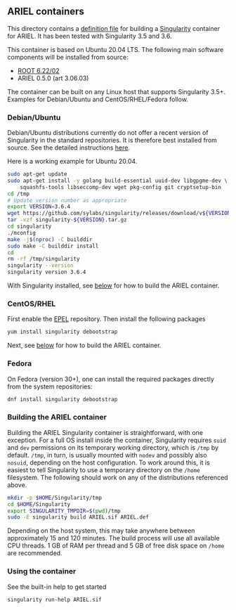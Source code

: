 ## ARIEL containers

This directory contains a [definition file](ARIEL.def)
for building a [Singularity](https://sylabs.io/singularity) container
for ARIEL. It has been tested with Singularity 3.5 and 3.6.

This container is based on Ubuntu 20.04 LTS. The following main software components
will be installed from source:

* [ROOT 6.22/02](https://root.cern/doc/v622/release-notes.html#release-6.2202)
* ARIEL 0.5.0 (art 3.06.03)

The container can be built on any Linux host that supports Singularity 3.5+.
Examples for Debian/Ubuntu and CentOS/RHEL/Fedora follow.

### Debian/Ubuntu

Debian/Ubuntu distributions currently do not offer a recent version of
Singularity in the standard repositories. It is therefore best installed from source.
See the detailed instructions
[here](https://sylabs.io/guides/3.6/admin-guide/installation.html#installation-on-linux).

Here is a working example for Ubuntu 20.04. 

~~~~~~~~~~bash
sudo apt-get update
sudo apt-get install -y golang build-essential uuid-dev libgpgme-dev \
    squashfs-tools libseccomp-dev wget pkg-config git cryptsetup-bin
cd /tmp
# Update version number as appropriate
export VERSION=3.6.4
wget https://github.com/sylabs/singularity/releases/download/v${VERSION}/singularity-${VERSION}.tar.gz 
tar -xzf singularity-${VERSION}.tar.gz
cd singularity
./mconfig
make -j$(nproc) -C builddir
sudo make -C builddir install
cd
rm -rf /tmp/singularity
singularity --version
singularity version 3.6.4
~~~~~~~~~~

With Singularity installed, see [below](#building-container) for how to build the
ARIEL container.

### CentOS/RHEL

First enable the [EPEL](https://fedoraproject.org/wiki/EPEL) repository.
Then install the following packages

~~~~~~~~~~bash
yum install singularity debootstrap
~~~~~~~~~~

Next, see [below](#building-container) for how to build the ARIEL container.

### Fedora

On Fedora (version 30+), one can install the required packages directly
from the system repositories:

~~~~~~~~~~bash
dnf install singularity debootstrap
~~~~~~~~~~

### Building the ARIEL container<a name="building-container"></a>

Building the ARIEL Singularity container is straightforward, with one
exception. For a full OS install inside the container, Singularity
requires `suid` and `dev` permissions on its temporary working
directory, which is `/tmp` by default. `/tmp`, in turn, is usually
mounted with `nodev` and possibly also `nosuid`, depending on the host
configuration.  To work around this, it is easiest to tell Singularity
to use a temporary directory on the `/home` filesystem.  The following
should work on any of the distributions referenced above.

~~~~~~~~~~bash
mkdir -p $HOME/Singularity/tmp
cd $HOME/Singularity
export SINGULARITY_TMPDIR=$(pwd)/tmp
sudo -E singularity build ARIEL.sif ARIEL.def
~~~~~~~~~~

Depending on the host system, this may take anywhere between
approximately 15 and 120 minutes. The build process will use all
available CPU threads. 1 GB of RAM per thread and 5 GB of free disk
space on `/home` are recommended.

### Using the container

See the built-in help to get started

```bash
singularity run-help ARIEL.sif
```
